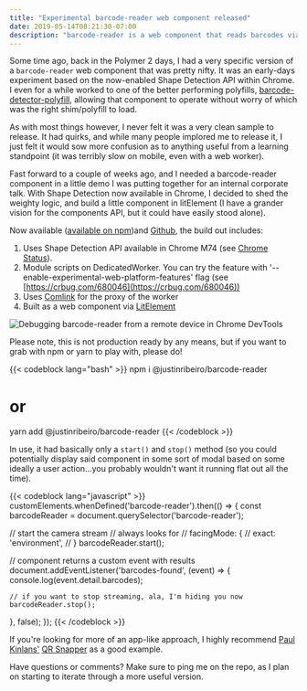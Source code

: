 ```yaml
---
title: "Experimental barcode-reader web component released"
date: 2019-05-14T08:21:30-07:00
description: "barcode-reader is a web component that reads barcodes via the Shape Detection API via a Web Worker, but with LitElement."
---
```


Some time ago, back in the Polymer 2 days, I had a very specific version of a `barcode-reader` web component that was pretty nifty. It was an early-days experiment based on the now-enabled Shape Detection API within Chrome. I even for a while worked to one of the better performing polyfills, [barcode-detector-polyfill](https://github.com/giladaya/barcode-detector-polyfill/pulls?q=is%3Apr+author%3Ajustinribeiro+is%3Aclosed), allowing that component to operate without worry of which was the right shim/polyfill to load.

As with most things however, I never felt it was a very clean sample to release. It had quirks, and while many people implored me to release it, I just felt it would sow more confusion as to anything useful from a learning standpoint (it was terribly slow on mobile, even with a web worker).

Fast forward to a couple of weeks ago, and I needed a barcode-reader component in a little demo I was putting together for an internal corporate talk. With Shape Detection now available in Chrome, I decided to shed the weighty logic, and build a little component in litElement (I have a grander vision for the components API, but it could have easily stood alone).

Now available ([available on npm](https://www.npmjs.com/package/@justinribeiro/barcode-reader))and [Github](https://github.com/justinribeiro/barcode-reader), the build out includes:

1. Uses Shape Detection API available in Chrome M74 (see [Chrome Status](https://www.chromestatus.com/feature/4757990523535360)).
2. Module scripts on DedicatedWorker. You can try the feature with '--enable-experimental-web-platform-features' flag (see [https://crbug.com/680046](https://crbug.com/680046))
3. Uses [Comlink](https://github.com/GoogleChromeLabs/comlink) for the proxy of the worker
4. Built as a web component via [LitElement](https://lit-element.polymer-project.org/)

<img src="https://storage.googleapis.com/jdr-public-imgs/blog/201905010-barcode-chrome-devtools-remote-debug.png" alt="Debugging barcode-reader from a remote device in Chrome DevTools">

Please note, this is not production ready by any means, but if you want to grab with npm or yarn to play with, please do!

{{< codeblock lang="bash" >}}
npm i @justinribeiro/barcode-reader
# or
yarn add @justinribeiro/barcode-reader
{{< /codeblock >}}

In use, it had basically only a `start()` and `stop()` method (so you could potentially display said component in some sort of modal based on some ideally a user action...you probably wouldn't want it running flat out all the time).

{{< codeblock lang="javascript" >}}
customElements.whenDefined('barcode-reader').then(() => {
  const barcodeReader = document.querySelector('barcode-reader');

  // start the camera stream
  // always looks for
  // facingMode: {
  //   exact: 'environment',
  // }
  barcodeReader.start();

  // component returns a custom event with results
  document.addEventListener('barcodes-found', (event) => {
    console.log(event.detail.barcodes);

    // if you want to stop streaming, ala, I'm hiding you now
    barcodeReader.stop();
  }, false);
});
{{< /codeblock >}}

If you're looking for more of an app-like approach, I highly recommend [Paul Kinlans'](https://paul.kinlan.me/) [QR Snapper](https://github.com/PaulKinlan/qrcode) as a good example.

Have questions or comments? Make sure to ping me on the repo, as I plan on starting to iterate through a more useful version.
